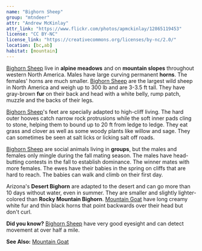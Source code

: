 ```yaml
---
name: "Bighorn Sheep"
group: "mtndeer"
attr: "Andrew McKinlay"
attr_link: "https://www.flickr.com/photos/apmckinlay/12865119453"
license: "CC BY-NC"
license_link: "https://creativecommons.org/licenses/by-nc/2.0/"
location: [bc,ab]
habitat: [mountain]
---
```

[Bighorn Sheep](/animals/bighorn/) live in **alpine meadows** and on **mountain slopes** throughout western North America. Males have large curving permanent **horns**. The females' horns are much smaller. [Bighorn Sheep](/animals/bighorn/) are the largest wild sheep in North America and weigh up to 300 lb and are 3-3.5 ft tall. They have gray-brown **fur** on their back and head with a white belly, rump patch, muzzle and the backs of their legs.

[Bighorn Sheep](/animals/bighorn/)'s feet are specially adapted to high-cliff living. The hard outer hooves catch narrow rock protrusions while the soft inner pads cling to stone, helping them to bound up to 20 ft from ledge to ledge. They eat grass and clover as well as some woody plants like willow and sage.  They can sometimes be seen at salt licks or licking salt off roads.

[Bighorn Sheep](/animals/bighorn/) are social animals living in **groups**, but the males and females only mingle during the fall mating season. The males have head-butting contests in the fall to establish dominance. The winner mates with more females. The ewes have their babies in the spring on cliffs that are hard to reach. The babies can walk and climb on their first day.

Arizona's **Desert Bighorn** are adapted to the desert and can go more than 10 days without water, even in summer. They are smaller and slightly lighter-colored than **Rocky Mountain Bighorn**. [Mountain Goat](/animals/mountgoat/) have long creamy white fur and thin black horns that point backwards over their head but don't curl.

**Did you know?** [Bighorn Sheep](/animals/bighorn/) have very good eyesight and can detect movement at over half a mile.

<!-- generated, do not edit -->
**See Also:**
[Mountain Goat](/animals/mountgoat/)
